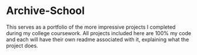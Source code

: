 # Archive-School
This serves as a portfolio of the more impressive projects I completed during my college coursework. All projects included here are 100% my code and each will have their own readme associated with it, explaining what the project does.
